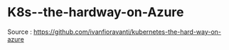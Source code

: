 # K8s--the-hardway-on-Azure
Source : https://github.com/ivanfioravanti/kubernetes-the-hard-way-on-azure
